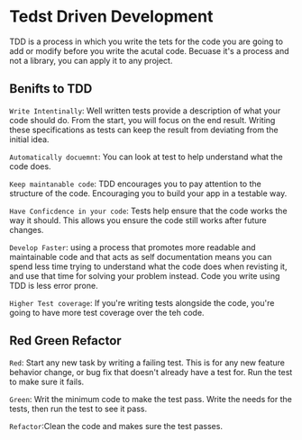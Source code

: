 # Tedst Driven Development
TDD is a process in which you write the tets for the code you are going to add or modify before you write the acutal code. Becuase it's a process and not a library, you can apply it to any project. 

## Benifts to TDD
`Write Intentinally`: Well written tests provide a description of what your code should do. From the start, you will focus on the end result. Writing these specifications as tests can keep the result from deviating from the initial idea. 

`Automatically docuemnt`: You can look at test to help understand what the code does. 

`Keep maintanable code`: TDD encourages you to pay attention to the structure of the code. Encouraging you to build your app in a testable way. 

`Have Conficdence in your code`: Tests help ensure that the code works the way it should. This allows you ensure the code still works after future changes. 

`Develop Faster`: using a process that promotes more readable and maintainable code and that acts as self documentation means you can spend less time trying to understand what the code does when revisting it, and use that time for solving your problem instead. Code you write using TDD is less error prone. 

`Higher Test coverage`: If you're writing tests alongside the code, you're going to have more test coverage over the teh code.


## Red Green Refactor
`Red`: Start any new task by writing a failing test. This is for any new feature behavior change, or bug fix that doesn't already have a test for. Run the test to make sure it fails. 

`Green`: Writ the minimum code to make the test pass. Write the needs for the tests, then run the test to see it pass. 

`Refactor`:Clean the code and makes sure the test passes. 

